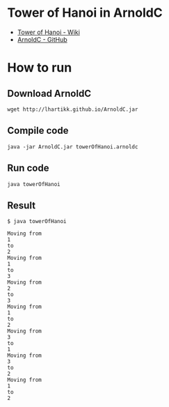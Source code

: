 # Tower of Hanoi in ArnoldC

* [Tower of Hanoi - Wiki](https://en.wikipedia.org/wiki/Tower_of_Hanoi#)
* [ArnoldC - GitHub](https://github.com/lhartikk/ArnoldC)

# How to run

## Download ArnoldC
    wget http://lhartikk.github.io/ArnoldC.jar

## Compile code
    java -jar ArnoldC.jar towerOfHanoi.arnoldc

## Run code
    java towerOfHanoi    

## Result

    $ java towerOfHanoi

    Moving from
    1
    to
    2
    Moving from
    1
    to
    3
    Moving from
    2
    to
    3
    Moving from
    1
    to
    2
    Moving from
    3
    to
    1
    Moving from
    3
    to
    2
    Moving from
    1
    to
    2

